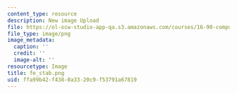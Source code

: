 ```yaml
---
content_type: resource
description: New image Upload
file: https://ol-ocw-studio-app-qa.s3.amazonaws.com/courses/16-90-computational-methods-in-aerospace-engineering-spring-2014/ffa99b42f4380a3320c9f53791a67819_fe_stab.png
file_type: image/png
image_metadata:
  caption: ''
  credit: ''
  image-alt: ''
resourcetype: Image
title: fe_stab.png
uid: ffa99b42-f438-0a33-20c9-f53791a67819
---
```

